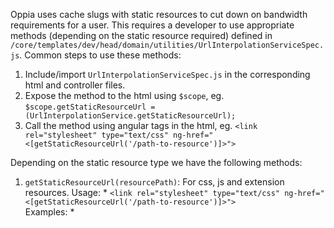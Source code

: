 Oppia uses cache slugs with static resources to cut down on bandwidth requirements for a user. This requires a developer to use appropriate methods (depending on the static resource required) defined in `/core/templates/dev/head/domain/utilities/UrlInterpolationServiceSpec.js`. 
Common steps to use these methods:
1. Include/import `UrlInterpolationServiceSpec.js` in the corresponding html and controller files.
2. Expose the method to the html using `$scope`, eg. 
    `$scope.getStaticResourceUrl = (UrlInterpolationService.getStaticResourceUrl);`
3. Call the method using angular tags in the html, eg. `<link rel="stylesheet" type="text/css" ng-href="<[getStaticResourceUrl('/path-to-resource')]>">`

Depending on the static resource type we have the following methods:

1. `getStaticResourceUrl(resourcePath)`:
    For css, js and extension resources.
    Usage: 
        * `<link rel="stylesheet" type="text/css" ng-href="<[getStaticResourceUrl('/path-to-resource')]>">`     
    Examples:
        * <link rel="stylesheet" type="text/css" ng-href="<[getStaticResourceUrl('/extensions/gadgets/AdviceBar/static/css/adviceBar.css')]>">
    